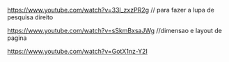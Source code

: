 https://www.youtube.com/watch?v=33l_zxzPR2g
// para fazer a lupa de pesquisa direito


https://www.youtube.com/watch?v=sSkmBxsaJWg
//dimensao e layout de pagina


https://www.youtube.com/watch?v=GotX1nz-Y2I
